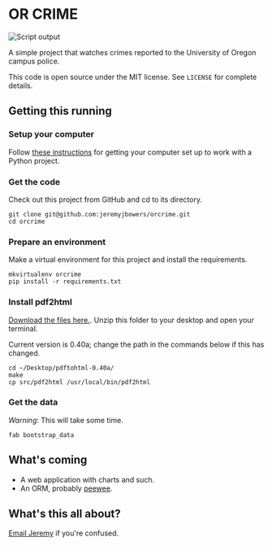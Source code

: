 # OR CRIME
![Script output](https://f.cloud.github.com/assets/109988/2181001/489aa8be-973e-11e3-8bd0-12078943ea24.png)

A simple project that watches crimes reported to the University of Oregon campus police.

This code is open source under the MIT license. See ```LICENSE``` for complete details.

## Getting this running

### Setup your computer
Follow [these instructions](http://blog.apps.npr.org/2013/06/06/how-to-setup-a-developers-environment.html) for getting your computer set up to work with a Python project.

### Get the code
Check out this project from GitHub and cd to its directory.
```
git clone git@github.com:jeremyjbowers/orcrime.git
cd orcrime
```
### Prepare an environment
Make a virtual environment for this project and install the requirements.
```
mkvirtualenv orcrime
pip install -r requirements.txt
```

### Install pdf2html
[Download the files here.](http://sourceforge.net/projects/pdftohtml/files/latest/download?source=files). Unzip this folder to your desktop and open your terminal.

Current version is 0.40a; change the path in the commands below if this has changed.
```
cd ~/Desktop/pdftohtml-0.40a/
make
cp src/pdf2html /usr/local/bin/pdf2html
```

### Get the data
*Warning*: This will take some time.
```
fab bootstrap_data
```

## What's coming
* A web application with charts and such.
* An ORM, probably [peewee](http://peewee.readthedocs.org/en/latest/index.html).

## What's this all about?
[Email Jeremy](mailto:jeremyjbowers@gmail.com) if you're confused.
